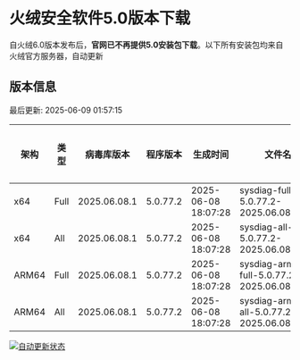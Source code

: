 # 火绒安全软件5.0版本下载 

自火绒6.0版本发布后，**官网已不再提供5.0安装包下载**。以下所有安装包均来自火绒官方服务器，自动更新

<!-- TABLE_START -->

## 版本信息

最后更新: 2025-06-09 01:57:15

| 架构    | 类型   | 病毒库版本 | 程序版本  | 生成时间 | 文件名 | 大小 | 下载链接    |
|---------|-------|------------|----------|----------|--------|------|----------|
| x64     | Full | 2025.06.08.1 | 5.0.77.2 | 2025-06-08 18:07:28 | sysdiag-full-5.0.77.2-2025.06.08.1.exe | 27.83M | [下载](https://down-tencent.huorong.cn/sysdiag-full-5.0.77.2-2025.06.08.1.exe) |
| x64     | All  | 2025.06.08.1 | 5.0.77.2 | 2025-06-08 18:07:28 | sysdiag-all-5.0.77.2-2025.06.08.1.exe | 27.83M | [下载](https://down-tencent.huorong.cn/sysdiag-all-5.0.77.2-2025.06.08.1.exe) |
| ARM64   | Full | 2025.06.08.1 | 5.0.77.2 | 2025-06-08 18:07:28 | sysdiag-arm64-full-5.0.77.2-2025.06.08.1.exe | 27.54M | [下载](https://down-tencent.huorong.cn/sysdiag-arm64-full-5.0.77.2-2025.06.08.1.exe) |
| ARM64   | All  | 2025.06.08.1 | 5.0.77.2 | 2025-06-08 18:07:28 | sysdiag-arm64-all-5.0.77.2-2025.06.08.1.exe | 27.54M | [下载](https://down-tencent.huorong.cn/sysdiag-arm64-all-5.0.77.2-2025.06.08.1.exe) |

<!-- TABLE_END -->

[![自动更新状态](https://github.com/J54264/Huorong-Version/actions/workflows/update.yml/badge.svg)](https://github.com/J54264/Huorong-Version/actions)
